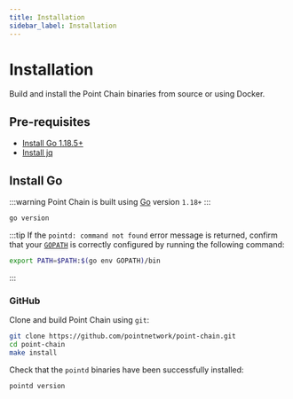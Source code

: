```yaml
---
title: Installation
sidebar_label: Installation
---
```


# Installation

Build and install the Point Chain binaries from source or using Docker.

## Pre-requisites

- [Install Go 1.18.5+](https://golang.org/dl/)
- [Install jq](https://stedolan.github.io/jq/download/)

## Install Go

:::warning
Point Chain is built using [Go](https://golang.org/dl/) version `1.18+`
:::

```bash
go version
```

:::tip
If the `pointd: command not found` error message is returned, confirm that your [`GOPATH`](https://golang.org/doc/gopath_code#GOPATH) is correctly configured by running the following command:

```bash
export PATH=$PATH:$(go env GOPATH)/bin
```

:::

### GitHub

Clone and build Point Chain using `git`:

```bash
git clone https://github.com/pointnetwork/point-chain.git
cd point-chain
make install
```

Check that the `pointd` binaries have been successfully installed:

```bash
pointd version
```
